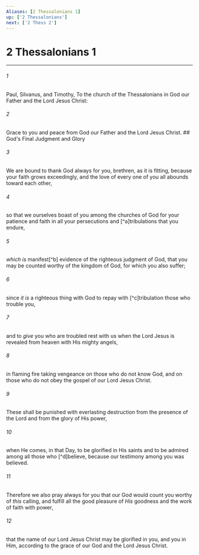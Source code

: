 ```yaml
---
Aliases: [2 Thessalonians 1]
up: ['2 Thessalonians']
next: ['2 Thess 2']
---
```

# 2 Thessalonians 1

***


###### 1 
Paul, Silvanus, and Timothy, To the church of the Thessalonians in God our Father and the Lord Jesus Christ: 

###### 2 
Grace to you and peace from God our Father and the Lord Jesus Christ. ## God's Final Judgment and Glory 

###### 3 
We are bound to thank God always for you, brethren, as it is fitting, because your faith grows exceedingly, and the love of every one of you all abounds toward each other, 

###### 4 
so that we ourselves boast of you among the churches of God for your patience and faith in all your persecutions and [^a]tribulations that you endure, 

###### 5 
_which is_ manifest[^b] evidence of the righteous judgment of God, that you may be counted worthy of the kingdom of God, for which you also suffer; 

###### 6 
since _it is_ a righteous thing with God to repay with [^c]tribulation those who trouble you, 

###### 7 
and to _give_ you who are troubled rest with us when the Lord Jesus is revealed from heaven with His mighty angels, 

###### 8 
in flaming fire taking vengeance on those who do not know God, and on those who do not obey the gospel of our Lord Jesus Christ. 

###### 9 
These shall be punished with everlasting destruction from the presence of the Lord and from the glory of His power, 

###### 10 
when He comes, in that Day, to be glorified in His saints and to be admired among all those who [^d]believe, because our testimony among you was believed. 

###### 11 
Therefore we also pray always for you that our God would count you worthy of _this_ calling, and fulfill all the good pleasure of _His_ goodness and the work of faith with power, 

###### 12 
that the name of our Lord Jesus Christ may be glorified in you, and you in Him, according to the grace of our God and the Lord Jesus Christ.
